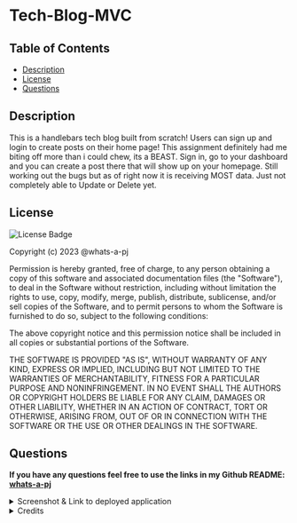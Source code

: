 # Tech-Blog-MVC

## Table of Contents

- [Description](#description)
- [License](#license)
- [Questions](#questions)

## Description

This is a handlebars tech blog built from scratch! Users can sign up and login to create posts on their home page! This assignment definitely had me biting off more than i could chew, its a BEAST. Sign in, go to your dashboard and you can create a post there that will show up on your homepage. Still working out the bugs but as of right now it is receiving MOST data. Just not completely able to Update or Delete yet.

## License

![License Badge](https://img.shields.io/badge/MIT-License-purple)

Copyright (c) 2023 @whats-a-pj

Permission is hereby granted, free of charge, to any person obtaining a copy
of this software and associated documentation files (the "Software"), to deal
in the Software without restriction, including without limitation the rights
to use, copy, modify, merge, publish, distribute, sublicense, and/or sell
copies of the Software, and to permit persons to whom the Software is
furnished to do so, subject to the following conditions:

The above copyright notice and this permission notice shall be included in all
copies or substantial portions of the Software.

THE SOFTWARE IS PROVIDED "AS IS", WITHOUT WARRANTY OF ANY KIND, EXPRESS OR
IMPLIED, INCLUDING BUT NOT LIMITED TO THE WARRANTIES OF MERCHANTABILITY,
FITNESS FOR A PARTICULAR PURPOSE AND NONINFRINGEMENT. IN NO EVENT SHALL THE
AUTHORS OR COPYRIGHT HOLDERS BE LIABLE FOR ANY CLAIM, DAMAGES OR OTHER
LIABILITY, WHETHER IN AN ACTION OF CONTRACT, TORT OR OTHERWISE, ARISING FROM,
OUT OF OR IN CONNECTION WITH THE SOFTWARE OR THE USE OR OTHER DEALINGS IN THE
SOFTWARE.


## Questions

**If you have any questions feel free to use the links in my Github README: [whats-a-pj](https://github.com/whats-a-pj)**

<details><summary>Screenshot & Link to deployed application</summary>

Deployed site: 

Railway deployment: 

![LOGIN](/public/images/LOGIN.PNG)
![SIGNUP](/public/images/SIGNUP.PNG)
![DASHBOARD](/public/images/DASHBOARD.PNG)
![HOMEPAGEWITHPOSTS](/public/images/HOMEPAGEPOSTS.PNG)
![HOMEPAGEWITHOUTPOSTS](/public/images/HOMEPAGE.PNG)

</details>

<details><summary>Credits</summary> 

These were the websites that I used to help me understand how to complete this project:

https://www.sitepoint.com/a-beginners-guide-to-handlebars/

https://handlebarsjs.com/

https://www.youtube.com/watch?v=1srD3Mdvf50

https://handlebarsjs.com/guide/builtin-helpers.html#if

https://github.com/expressjs/session#cookie

I also had help from AskBCS and a few TA's but it's still not quite there yet, my data is saving but its not saving right away. I tried console logging to help find the broken piece but as of right now, users can log in, sign up, create a post, but the post will take a while to render on the homepage unfortunately.

</details>